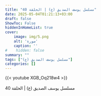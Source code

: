 ```yaml
---
title: "مسلسل يوسف الصديق (ع) | الحلقة 40"
date: 2025-05-04T01:21:13+03:00
draft: false
ShowToc: False
hiddenInHomeList: true
cover:
    image: img/5.png
    alt: 'صورة'
    caption: ''
#    hidden: false
summary: ""
tags: ["مسلسل يوسف الصديق (ع)"]
categories: []
---
```


{{< youtube XGB_Oq218w4 >}}  
 <br>
مسلسل يوسف الصديق (ع) | الحلقة 40